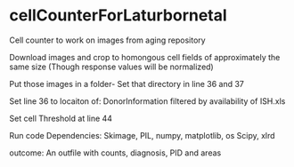 # cellCounterForLaturbornetal
 Cell counter to work on images from aging repository
 
Download images and crop to homongous cell fields of approximately the same size (Though response values will be normalized)

Put those images in a folder- Set that directory in line 36 and 37

Set line 36 to locaiton of: DonorInformation filtered by availability of ISH.xls

Set cell Threshold at line 44

Run code Dependencies: Skimage, PIL, numpy, matplotlib, os Scipy, xlrd

outcome: An outfile with counts, diagnosis, PID and areas